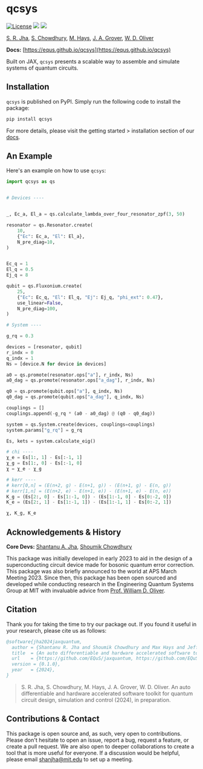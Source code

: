 # qcsys

[![License](https://img.shields.io/github/license/EQuS/qcsys.svg?style=popout-square)](https://opensource.org/license/apache-2-0) [![](https://img.shields.io/github/release/EQuS/qcsys.svg?style=popout-square)](https://github.com/EQuS/qcsys/releases) [![](https://img.shields.io/pypi/dm/qcsys.svg?style=popout-square)](https://pypi.org/project/qcsys/)

[S. R. Jha](https://github.com/Phionx), [S. Chowdhury](https://github.com/shoumikdc), [M. Hays](https://scholar.google.com/citations?user=06z0MjwAAAAJ), [J. A. Grover](https://scholar.google.com/citations?user=igewch8AAAAJ), [W. D. Oliver](https://scholar.google.com/citations?user=4vNbnqcAAAAJ&hl=en)


**Docs:** [https://equs.github.io/qcsys](https://equs.github.io/qcsys)

Built on JAX,  `qcsys` presents a scalable way to assemble and simulate systems of quantum circuits. 

## Installation

`qcsys` is published on PyPI. Simply run the following code to install the package:


```bash
pip install qcsys
```

For more details, please visit the getting started > installation section of our [docs](https://equs.github.io/qcsys/getting_started/installation.html).

## An Example

Here's an example on how to use `qcsys`:

```python
import qcsys as qs


# Devices ----


_, Ec_a, El_a = qs.calculate_lambda_over_four_resonator_zpf(3, 50)

resonator = qs.Resonator.create(
    10,
    {"Ec": Ec_a, "El": El_a},
    N_pre_diag=10,
)


Ec_q = 1
El_q = 0.5
Ej_q = 8

qubit = qs.Fluxonium.create(
    25,
    {"Ec": Ec_q, "El": El_q, "Ej": Ej_q, "phi_ext": 0.47},
    use_linear=False,
    N_pre_diag=100,
)

# System ----

g_rq = 0.3

devices = [resonator, qubit]
r_indx = 0
q_indx = 1
Ns = [device.N for device in devices]

a0 = qs.promote(resonator.ops["a"], r_indx, Ns)
a0_dag = qs.promote(resonator.ops["a_dag"], r_indx, Ns)

q0 = qs.promote(qubit.ops["a"], q_indx, Ns)
q0_dag = qs.promote(qubit.ops["a_dag"], q_indx, Ns)

couplings = []
couplings.append(-g_rq * (a0 - a0_dag) @ (q0 - q0_dag))

system = qs.System.create(devices, couplings=couplings)
system.params["g_rq"] = g_rq

Es, kets = system.calculate_eig()

# chi ----
χ_e = Es[1:, 1] - Es[:-1, 1]
χ_g = Es[1:, 0] - Es[:-1, 0]
χ = χ_e - χ_g

# kerr ----
# kerr[0,n] = (E(n+2, g) - E(n+1, g)) - (E(n+1, g) - E(n, g))
# kerr[1,n] = (E(n+2, e) - E(n+1, e)) - (E(n+1, e) - E(n, e))
K_g = (Es[2:, 0] - Es[1:-1, 0]) - (Es[1:-1, 0] - Es[0:-2, 0])
K_e = (Es[2:, 1] - Es[1:-1, 1]) - (Es[1:-1, 1] - Es[0:-2, 1])

χ, K_g, K_e
```



## Acknowledgements & History

**Core Devs:** [Shantanu A. Jha](https://github.com/Phionx), [Shoumik Chowdhury](https://github.com/shoumikdc)


This package was initially developed in early 2023 to aid in the design of a superconducting circuit device made for bosonic quantum error correction. This package was also briefly announced to the world at APS March Meeting 2023. Since then, this package has been open sourced and developed while conducting research in the Engineering Quantum Systems Group at MIT with invaluable advice from [Prof. William D. Oliver](https://equs.mit.edu/william-d-oliver/). 

## Citation

Thank you for taking the time to try our package out. If you found it useful in your research, please cite us as follows:

```bibtex
@software{jha2024jaxquantum,
  author = {Shantanu R. Jha and Shoumik Chowdhury and Max Hays and Jeff A. Grover and William D. Oliver},
  title  = {An auto differentiable and hardware accelerated software toolkit for quantum circuit design, simulation and control},
  url    = {https://github.com/EQuS/jaxquantum, https://github.com/EQuS/bosonic-jax, https://github.com/EQuS/qcsys},
  version = {0.1.0},
  year   = {2024},
}
```
> S. R. Jha, S. Chowdhury, M. Hays, J. A. Grover, W. D. Oliver. An auto differentiable and hardware accelerated software toolkit for quantum circuit design, simulation and control (2024), in preparation.


## Contributions & Contact

This package is open source and, as such, very open to contributions. Please don't hesitate to open an issue, report a bug, request a feature, or create a pull request. We are also open to deeper collaborations to create a tool that is more useful for everyone. If a discussion would be helpful, please email [shanjha@mit.edu](mailto:shanjha@mit.edu) to set up a meeting. 
